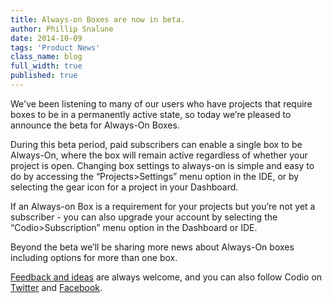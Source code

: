```yaml
---
title: Always-on Boxes are now in beta.
author: Phillip Snalune
date: 2014-10-09
tags: 'Product News'
class_name: blog
full_width: true
published: true
---
```


We've been listening to many of our users who have projects that require boxes to be in a permanently active state, so today we’re pleased to announce the beta for Always-On Boxes.

During this beta period, paid subscribers can enable a single box to be Always-On, where the box will remain active regardless of whether your project is open.  Changing box settings to always-on is simple and easy to do by accessing the “Projects>Settings” menu option in the IDE, or by selecting the gear icon for a project in your Dashboard.

If an Always-on Box is a requirement for your projects but you’re not yet a subscriber - you can also upgrade your account by selecting the “Codio>Subscription” menu option in the Dashboard or IDE.

Beyond the beta we’ll be sharing more news about Always-On boxes including options for more than one box.

[Feedback and ideas](http://forum.codio.com) are always welcome, and you can also follow Codio on [Twitter](https://twitter.com/codiohq) and [Facebook](https://www.facebook.com/CodioHQ).

